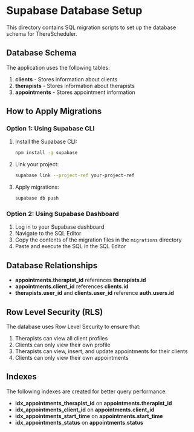 # Supabase Database Setup

This directory contains SQL migration scripts to set up the database schema for TheraScheduler.

## Database Schema

The application uses the following tables:

1. **clients** - Stores information about clients
2. **therapists** - Stores information about therapists
3. **appointments** - Stores appointment information

## How to Apply Migrations

### Option 1: Using Supabase CLI

1. Install the Supabase CLI:

   ```bash
   npm install -g supabase
   ```

2. Link your project:

   ```bash
   supabase link --project-ref your-project-ref
   ```

3. Apply migrations:
   ```bash
   supabase db push
   ```

### Option 2: Using Supabase Dashboard

1. Log in to your Supabase dashboard
2. Navigate to the SQL Editor
3. Copy the contents of the migration files in the `migrations` directory
4. Paste and execute the SQL in the SQL Editor

## Database Relationships

- **appointments.therapist_id** references **therapists.id**
- **appointments.client_id** references **clients.id**
- **therapists.user_id** and **clients.user_id** reference **auth.users.id**

## Row Level Security (RLS)

The database uses Row Level Security to ensure that:

1. Therapists can view all client profiles
2. Clients can only view their own profile
3. Therapists can view, insert, and update appointments for their clients
4. Clients can only view their own appointments

## Indexes

The following indexes are created for better query performance:

- **idx_appointments_therapist_id** on **appointments.therapist_id**
- **idx_appointments_client_id** on **appointments.client_id**
- **idx_appointments_start_time** on **appointments.start_time**
- **idx_appointments_status** on **appointments.status**

